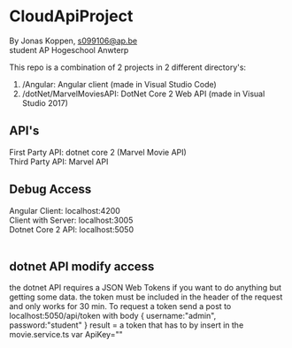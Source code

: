 # CloudApiProject

By Jonas Koppen,
s099106@ap.be<br />
student AP Hogeschool Anwterp<br />

This repo is a combination of 2 projects in 2 different directory's:<br />
1. /Angular: Angular client (made in Visual Studio Code)<br />
2. /dotNet/MarvelMoviesAPI: DotNet Core 2 Web API (made in Visual Studio 2017)<br />

## API's<br />
First Party API: dotnet core 2 (Marvel Movie API)<br />
Third Party API: Marvel API

## Debug Access<br />
Angular Client: localhost:4200<br />
Client with Server: localhost:3005<br />
Dotnet Core 2 API: localhost:5050<br /><br />

## dotnet API modify access<br />
the dotnet API requires a JSON Web Tokens if you want to do anything but getting some data.
the token must be included in the header of the request and only works for 30 min.
To request a token send a post to localhost:5050/api/token with body
{
  username:"admin",
  password:"student"
}
result = a token that has to by insert in the movie.service.ts var ApiKey=""



